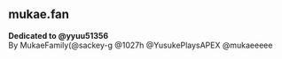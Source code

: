 ## mukae.fan
  <strong>Dedicated to @yyuu51356</strong>
  <br>By MukaeFamily(@sackey-g @1027h @YusukePlaysAPEX @mukaeeeee
